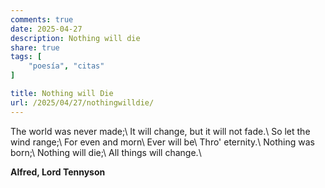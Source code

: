 ```yaml
---
comments: true
date: 2025-04-27
description: Nothing will die
share: true
tags: [
    "poesía", "citas"
]

title: Nothing will Die
url: /2025/04/27/nothingwilldie/
---
```


The world was never made;\\
It will change, but it will not fade.\\
So let the wind range;\\
For even and morn\\
Ever will be\\
Thro' eternity.\\
Nothing was born;\\
Nothing will die;\\
All things will change.\\

**Alfred, Lord Tennyson**